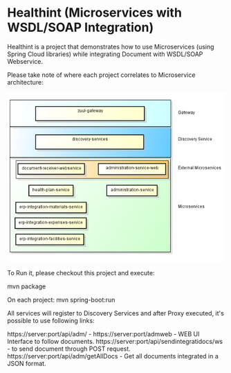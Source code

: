# Healthint (Microservices with WSDL/SOAP Integration)

Healthint is a project that demonstrates how to use Microservices (using Spring Cloud libraries) while integrating Document with WSDL/SOAP Webservice.

Please take note of where each project correlates to Microservice architecture:

![alt tag](https://github.com/manfredrunkel/healthint/blob/master/micro.png)

To Run it, please checkout this project and execute:

mvn package

On each project:
mvn spring-boot:run

All services will register to Discovery Services and after Proxy executed, it's possible to use following links:

https://server:port/api/adm/ - 
https://server:port/admweb - WEB UI Interface to follow documents.
https://server:port/api/sendintegratidocs/ws - to send document through POST request.
https://server:port/api/adm/getAllDocs - Get all documents integrated in a JSON format.
